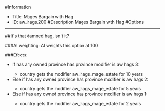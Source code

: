 #Information
 - Title: Mages Bargain with Hag
 - ID: aw_hags.200
#Description
Mages Bargain with Hag
#Options

___
##It's that damned hag, isn't it?

###AI weighting:
AI weights this option at 100


###Efects:<ul><li>If has any owned province has province modifier is aw hags 3:</li><ul><li>country gets the modifier aw_hags_mage_estate for 10 years</li></ul><li>Else if has any owned province has province modifier is aw hags 2:</li><ul><li>country gets the modifier aw_hags_mage_estate for 5 years</li></ul><li>Else if has any owned province has province modifier is aw hags 1:</li><ul><li>country gets the modifier aw_hags_mage_estate for 2 years</li></ul></ul>
